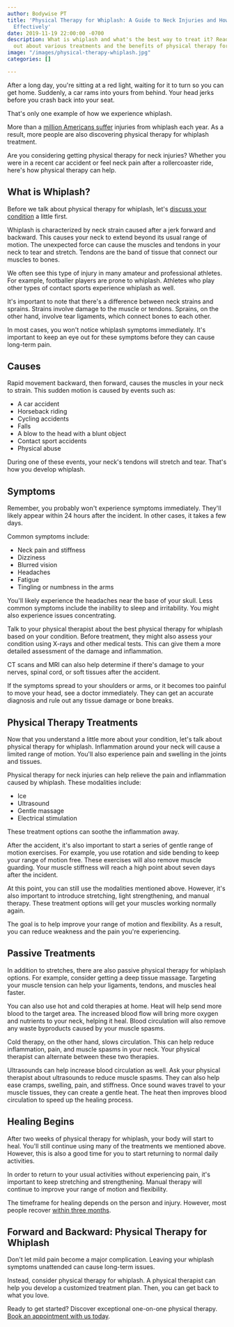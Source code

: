 ```yaml
---
author: Bodywise PT
title: 'Physical Therapy for Whiplash: A Guide to Neck Injuries and How to Treat Them
  Effectively'
date: 2019-11-19 22:00:00 -0700
description: What is whiplash and what's the best way to treat it? Read on to find
  out about various treatments and the benefits of physical therapy for whiplash.
image: "/images/physical-therapy-whiplash.jpg"
categories: []

---
```

After a long day, you're sitting at a red light, waiting for it to turn so you can get home. Suddenly, a car rams into yours from behind. Your head jerks before you crash back into your seat.

That's only one example of how we experience whiplash.

More than a [million Americans suffer](https://www.health.harvard.edu/newsletter_article/Whiplash) injuries from whiplash each year. As a result, more people are also discovering physical therapy for whiplash treatment.

Are you considering getting physical therapy for neck injuries? Whether you were in a recent car accident or feel neck pain after a rollercoaster ride, here's how physical therapy can help.

## What is Whiplash?

Before we talk about physical therapy for whiplash, let's [discuss your condition](https://bodywisept.com/neck-pain-whiplash/) a little first.

Whiplash is characterized by neck strain caused after a jerk forward and backward. This causes your neck to extend beyond its usual range of motion. The unexpected force can cause the muscles and tendons in your neck to tear and stretch. Tendons are the band of tissue that connect our muscles to bones.

We often see this type of injury in many amateur and professional athletes. For example, footballer players are prone to whiplash. Athletes who play other types of contact sports experience whiplash as well.

It's important to note that there's a difference between neck strains and sprains. Strains involve damage to the muscle or tendons. Sprains, on the other hand, involve tear ligaments, which connect bones to each other.

In most cases, you won't notice whiplash symptoms immediately. It's important to keep an eye out for these symptoms before they can cause long-term pain.

## Causes

Rapid movement backward, then forward, causes the muscles in your neck to strain. This sudden motion is caused by events such as:

* A car accident
* Horseback riding
* Cycling accidents
* Falls
* A blow to the head with a blunt object
* Contact sport accidents
* Physical abuse

During one of these events, your neck's tendons will stretch and tear. That's how you develop whiplash.

## Symptoms

Remember, you probably won't experience symptoms immediately. They'll likely appear within 24 hours after the incident. In other cases, it takes a few days.

Common symptoms include:

* Neck pain and stiffness
* Dizziness
* Blurred vision
* Headaches
* Fatigue
* Tingling or numbness in the arms

You'll likely experience the headaches near the base of your skull. Less common symptoms include the inability to sleep and irritability. You might also experience issues concentrating.

Talk to your physical therapist about the best physical therapy for whiplash based on your condition. Before treatment, they might also assess your condition using X-rays and other medical tests. This can give them a more detailed assessment of the damage and inflammation.

CT scans and MRI can also help determine if there's damage to your nerves, spinal cord, or soft tissues after the accident.

If the symptoms spread to your shoulders or arms, or it becomes too painful to move your head, see a doctor immediately. They can get an accurate diagnosis and rule out any tissue damage or bone breaks.

## Physical Therapy Treatments

Now that you understand a little more about your condition, let's talk about physical therapy for whiplash. Inflammation around your neck will cause a limited range of motion. You'll also experience pain and swelling in the joints and tissues.

Physical therapy for neck injuries can help relieve the pain and inflammation caused by whiplash. These modalities include:

* Ice
* Ultrasound
* Gentle massage
* Electrical stimulation

These treatment options can soothe the inflammation away.

After the accident, it's also important to start a series of gentle range of motion exercises. For example, you use rotation and side bending to keep your range of motion free. These exercises will also remove muscle guarding. Your muscle stiffness will reach a high point about seven days after the incident.

At this point, you can still use the modalities mentioned above. However, it's also important to introduce stretching, light strengthening, and manual therapy. These treatment options will get your muscles working normally again.

The goal is to help improve your range of motion and flexibility. As a result, you can reduce weakness and the pain you're experiencing.

## Passive Treatments

In addition to stretches, there are also passive physical therapy for whiplash options. For example, consider getting a deep tissue massage. Targeting your muscle tension can help your ligaments, tendons, and muscles heal faster.

You can also use hot and cold therapies at home. Heat will help send more blood to the target area. The increased blood flow will bring more oxygen and nutrients to your neck, helping it heal. Blood circulation will also remove any waste byproducts caused by your muscle spasms.

Cold therapy, on the other hand, slows circulation. This can help reduce inflammation, pain, and muscle spasms in your neck. Your physical therapist can alternate between these two therapies.

Ultrasounds can help increase blood circulation as well. Ask your physical therapist about ultrasounds to reduce muscle spasms. They can also help ease cramps, swelling, pain, and stiffness. Once sound waves travel to your muscle tissues, they can create a gentle heat. The heat then improves blood circulation to speed up the healing process.

## Healing Begins

After two weeks of physical therapy for whiplash, your body will start to heal. You'll still continue using many of the treatments we mentioned above. However, this is also a good time for you to start returning to normal daily activities.

In order to return to your usual activities without experiencing pain, it's important to keep stretching and strengthening. Manual therapy will continue to improve your range of motion and flexibility.

The timeframe for healing depends on the person and injury. However, most people recover [within three months](https://www.ninds.nih.gov/Disorders/All-Disorders/Whiplash-Information-Page).

## Forward and Backward: Physical Therapy for Whiplash

Don't let mild pain become a major complication. Leaving your whiplash symptoms unattended can cause long-term issues.

Instead, consider physical therapy for whiplash. A physical therapist can help you develop a customized treatment plan. Then, you can get back to what you love.

Ready to get started? Discover exceptional one-on-one physical therapy. [Book an appointment with us today](https://bodywisept.com/contact-us/).